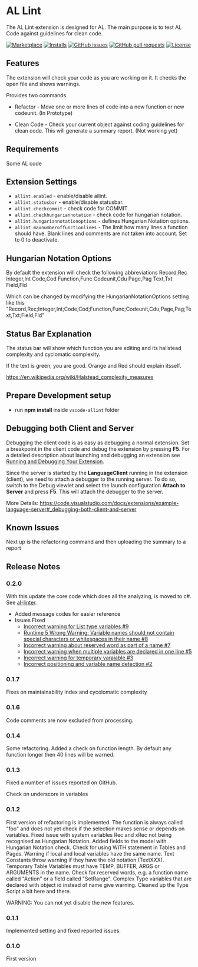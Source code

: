 # AL Lint

The AL Lint extension is designed for AL. The main purpose is to test AL Code against guidelines for clean code.

[![Marketplace](https://vsmarketplacebadge.apphb.com/version-short/StefanMaron.allint.svg)](https://marketplace.visualstudio.com/items?itemName=StefanMaron.allint)
[![Installs](https://vsmarketplacebadge.apphb.com/installs/StefanMaron.allint.svg)](https://marketplace.visualstudio.com/items?itemName=StefanMaron.allint)
[![GitHub issues](https://img.shields.io/github/issues/StefanMaron/vscode-allint.svg)](https://github.com/StefanMaron/vscode-allint/issues)
[![GitHub pull requests](https://img.shields.io/github/issues-pr/StefanMaron/vscode-allint.svg)](https://github.com/StefanMaron/vscode-allint/pulls)
[![License](https://img.shields.io/badge/license-MIT-blue.svg)](https://raw.githubusercontent.com/StefanMaron/vscode-allint/master/LICENSE)

## Features

The extension will check your code as you are working on it. It checks the open file and shows warnings.

Provides two commands

* Refactor - Move one or more lines of code into a new function or new codeunit. (In Prototype)

* Clean Code - Check your current object against coding guidelines for clean code. This will generate a summary report. (Not working yet)

## Requirements

Some AL code

## Extension Settings

- `allint.enabled` - enable/disable allint.
- `allint.statusbar` - enable/disable statusbar.
- `allint.checkcommit` - check code for COMMIT.
- `allint.checkhungariannotation` - check code for hungarian notation.
- `allint.hungariannotationoptions` - defines Hungarian Notation options.
- `allint.maxnumberoffunctionlines` - The limit how many lines a function should have. Blank lines and comments are not taken into account. Set to 0 to deactivate.

## Hungarian Notation Options

By default the extension will check the following abbreviations
    Record,Rec
    Integer,Int
    Code,Cod
    Function,Func
    Codeunit,Cdu
    Page,Pag
    Text,Txt
    Field,Fld

Which can be changed by modifying the HungarianNotationOptions setting like this
    "Record,Rec;Integer,Int;Code,Cod;Function,Func;Codeunit,Cdu;Page,Pag;Text,Txt;Field,Fld"

## Status Bar Explanation

The status bar will show which function you are editing and its hallstead complexity and cyclomatic complexity.

If the text is green, you are good. Orange and Red should explain itsself.

https://en.wikipedia.org/wiki/Halstead_complexity_measures

## Prepare Development setup
- run **npm install** inside `vscode-allint` folder

## Debugging both Client and Server
Debugging the client code is as easy as debugging a normal extension. Set a breakpoint in the client code and debug the extension by pressing **F5**. For a detailed description about launching and debugging an extension see [Running and Debugging Your Extension](https://code.visualstudio.com/docs/extensions/debugging-extensions).

Since the server is started by the **LanguageClient** running in the extension (client), we need to attach a debugger to the running server. To do so, switch to the Debug viewlet and select the launch configuration **Attach to Server** and press **F5**. This will attach the debugger to the server.

More Details: https://code.visualstudio.com/docs/extensions/example-language-server#_debugging-both-client-and-server

## Known Issues

Next up is the refactoring command and then uploading the summary to a report

## Release Notes

### 0.2.0

With this update the core code which does all the analyzing, is moved to c#. See [al-linter](https://github.com/StefanMaron/al-linter).
- Added message codes for easier reference
- Issues Fixed
  - [Incorrect warning for List type variables #9](https://github.com/StefanMaron/vscode-allint/issues/9)
  - [Runtime 5 Wrong Warning: Variable names should not contain special characters or whitespaces in their name #8](https://github.com/StefanMaron/vscode-allint/issues/8)
  - [Incorrect warning about reserved word as part of a name #7](https://github.com/StefanMaron/vscode-allint/issues/7)
  - [Incorrect warning when multiple variables are declared in one line #5](https://github.com/StefanMaron/vscode-allint/issues/5)
  - [Incorrect warning for temporary varaiable #3](https://github.com/StefanMaron/vscode-allint/issues/3)
  - [Incorrect positioning and variable name detection #2](https://github.com/StefanMaron/vscode-allint/issues/2)

### 0.1.7
Fixes on maintainability index and cycolomatic complexity

### 0.1.6
Code comments are now excluded from processing. 

### 0.1.4
Some refactoring. 
Added a check on function length. By default any function longer then 40 lines will be warned.

### 0.1.3

Fixed a number of issues reported on GitHub.

Check on underscore in variables

### 0.1.2

First version of refactoring is implemented. The function is always called "foo" and does not yet check if the selection makes sense or depends on variables. 
Fixed issue with system variables Rec and xRec not being recognised as Hungarian Notation.
Added fields to the model with Hungarian Notation check.
Check for using WITH statement in Tables and Pages.
Warning if local and local variables have the same name.
Text Constants throw warning if they have the old notation (TextXXX).
Temporary Table Variables must have TEMP, BUFFER, ARGS or ARGUMENTS in the name.
Check for reserved words, e.g. a function name called "Action" or a field called "SetRange".
Complex Type variables that are declared with object id instead of name give warning.
Cleaned up the Type Script a bit here and there.

WARNING: You can not yet disable the new features.

### 0.1.1

Implemented setting and fixed reported issues.

### 0.1.0

First version